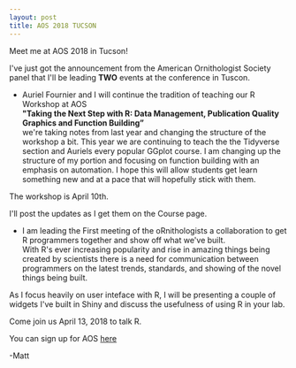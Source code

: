 ```yaml
---
layout: post
title: AOS 2018 TUCSON
---
```


Meet me at AOS 2018 in Tucson!

I've just got the announcement from the American Ornithologist Society panel that I'll be leading **TWO** events at the conference in Tuscon.

* Auriel Fournier and I will continue the tradition of teaching our R Workshop at AOS  
**"Taking the Next Step with R: Data Management, Publication Quality Graphics and Function Building”**  
we're taking notes from last year and changing the structure of the workshop a bit. This year we are continuing to teach the the Tidyverse section
and Auriels every popular GGplot course. I am changing up the structure of my portion and focusing on function building with an emphasis on automation.
I hope this will allow students get learn something new and at a pace that will hopefully stick with them.

The workshop is April 10th. 

I'll post the updates as I get them on the Course page.

*  I am leading the First meeting of the oRnithologists a collaboration to get R programmers together and show off what we've built.  
With R's ever increasing popularity and rise in amazing things being created by scientists there is a need for communication between
programmers on the latest trends, standards, and showing of the novel things being built.

As I focus heavily on user inteface with R, I will be presenting a couple of widgets I've built in Shiny and discuss the usefulness of using R
in your lab.

Come join us April 13, 2018 to talk R.

You can sign up for AOS [here](https://amornithmeeting2018.org/) 


-Matt
